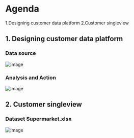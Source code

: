 # Agenda
  1.Designing customer data platform
  2.Customer singleview

## 1. Designing customer data platform
### Data source
![image](https://github.com/Plannjeera/MADT8101-Customer-analytic/assets/115640119/c8a8e08a-df25-4baa-8fe5-cf5aee3ae515)

### Analysis and Action
![image](https://github.com/Plannjeera/MADT8101-Customer-analytic/assets/115640119/d606f2ed-e8cb-4ffa-bbd4-493434e87dae)

## 2. Customer singleview
### Dataset Supermarket.xlsx
![image](https://github.com/Plannjeera/MADT8101-Customer-analytic/assets/115640119/71dc2d53-43d9-46e0-8d54-3a00ff5ebb9a)





